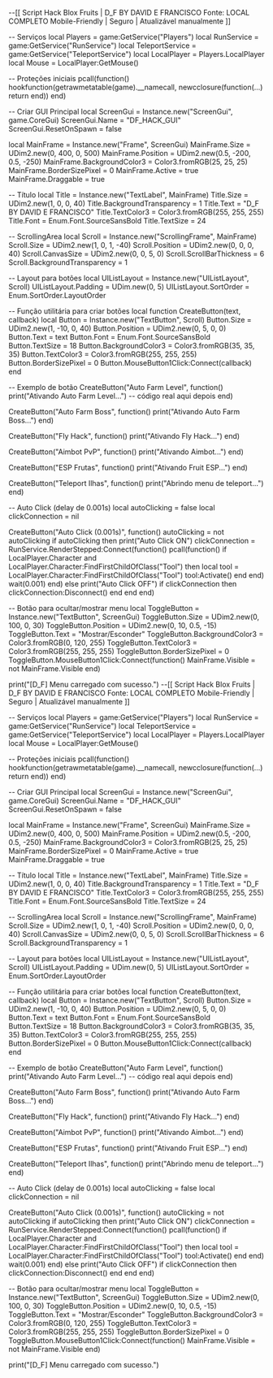 --[[
  Script Hack Blox Fruits | D_F BY DAVID E FRANCISCO
  Fonte: LOCAL COMPLETO
  Mobile-Friendly | Seguro | Atualizável manualmente
]]

-- Serviços
local Players = game:GetService("Players")
local RunService = game:GetService("RunService")
local TeleportService = game:GetService("TeleportService")
local LocalPlayer = Players.LocalPlayer
local Mouse = LocalPlayer:GetMouse()

-- Proteções iniciais
pcall(function()
    hookfunction(getrawmetatable(game).__namecall, newcclosure(function(...) return end))
end)

-- Criar GUI Principal
local ScreenGui = Instance.new("ScreenGui", game.CoreGui)
ScreenGui.Name = "DF_HACK_GUI"
ScreenGui.ResetOnSpawn = false

local MainFrame = Instance.new("Frame", ScreenGui)
MainFrame.Size = UDim2.new(0, 400, 0, 500)
MainFrame.Position = UDim2.new(0.5, -200, 0.5, -250)
MainFrame.BackgroundColor3 = Color3.fromRGB(25, 25, 25)
MainFrame.BorderSizePixel = 0
MainFrame.Active = true
MainFrame.Draggable = true

-- Título
local Title = Instance.new("TextLabel", MainFrame)
Title.Size = UDim2.new(1, 0, 0, 40)
Title.BackgroundTransparency = 1
Title.Text = "D_F BY DAVID E FRANCISCO"
Title.TextColor3 = Color3.fromRGB(255, 255, 255)
Title.Font = Enum.Font.SourceSansBold
Title.TextSize = 24

-- ScrollingArea
local Scroll = Instance.new("ScrollingFrame", MainFrame)
Scroll.Size = UDim2.new(1, 0, 1, -40)
Scroll.Position = UDim2.new(0, 0, 0, 40)
Scroll.CanvasSize = UDim2.new(0, 0, 5, 0)
Scroll.ScrollBarThickness = 6
Scroll.BackgroundTransparency = 1

-- Layout para botões
local UIListLayout = Instance.new("UIListLayout", Scroll)
UIListLayout.Padding = UDim.new(0, 5)
UIListLayout.SortOrder = Enum.SortOrder.LayoutOrder

-- Função utilitária para criar botões
local function CreateButton(text, callback)
    local Button = Instance.new("TextButton", Scroll)
    Button.Size = UDim2.new(1, -10, 0, 40)
    Button.Position = UDim2.new(0, 5, 0, 0)
    Button.Text = text
    Button.Font = Enum.Font.SourceSansBold
    Button.TextSize = 18
    Button.BackgroundColor3 = Color3.fromRGB(35, 35, 35)
    Button.TextColor3 = Color3.fromRGB(255, 255, 255)
    Button.BorderSizePixel = 0
    Button.MouseButton1Click:Connect(callback)
end

-- Exemplo de botão
CreateButton("Auto Farm Level", function()
    print("Ativando Auto Farm Level...")
    -- código real aqui depois
end)

CreateButton("Auto Farm Boss", function()
    print("Ativando Auto Farm Boss...")
end)

CreateButton("Fly Hack", function()
    print("Ativando Fly Hack...")
end)

CreateButton("Aimbot PvP", function()
    print("Ativando Aimbot...")
end)

CreateButton("ESP Frutas", function()
    print("Ativando Fruit ESP...")
end)

CreateButton("Teleport Ilhas", function()
    print("Abrindo menu de teleport...")
end)


-- Auto Click (delay de 0.001s)
local autoClicking = false
local clickConnection = nil

CreateButton("Auto Click (0.001s)", function()
    autoClicking = not autoClicking
    if autoClicking then
        print("Auto Click ON")
        clickConnection = RunService.RenderStepped:Connect(function()
            pcall(function()
                if LocalPlayer.Character and LocalPlayer.Character:FindFirstChildOfClass("Tool") then
                    local tool = LocalPlayer.Character:FindFirstChildOfClass("Tool")
                    tool:Activate()
                end
            end)
            wait(0.001)
        end)
    else
        print("Auto Click OFF")
        if clickConnection then
            clickConnection:Disconnect()
        end
    end
end)


-- Botão para ocultar/mostrar menu
local ToggleButton = Instance.new("TextButton", ScreenGui)
ToggleButton.Size = UDim2.new(0, 100, 0, 30)
ToggleButton.Position = UDim2.new(0, 10, 0.5, -15)
ToggleButton.Text = "Mostrar/Esconder"
ToggleButton.BackgroundColor3 = Color3.fromRGB(0, 120, 255)
ToggleButton.TextColor3 = Color3.fromRGB(255, 255, 255)
ToggleButton.BorderSizePixel = 0
ToggleButton.MouseButton1Click:Connect(function()
    MainFrame.Visible = not MainFrame.Visible
end)

print("[D_F] Menu carregado com sucesso.")
--[[
  Script Hack Blox Fruits | D_F BY DAVID E FRANCISCO
  Fonte: LOCAL COMPLETO
  Mobile-Friendly | Seguro | Atualizável manualmente
]]

-- Serviços
local Players = game:GetService("Players")
local RunService = game:GetService("RunService")
local TeleportService = game:GetService("TeleportService")
local LocalPlayer = Players.LocalPlayer
local Mouse = LocalPlayer:GetMouse()

-- Proteções iniciais
pcall(function()
    hookfunction(getrawmetatable(game).__namecall, newcclosure(function(...) return end))
end)

-- Criar GUI Principal
local ScreenGui = Instance.new("ScreenGui", game.CoreGui)
ScreenGui.Name = "DF_HACK_GUI"
ScreenGui.ResetOnSpawn = false

local MainFrame = Instance.new("Frame", ScreenGui)
MainFrame.Size = UDim2.new(0, 400, 0, 500)
MainFrame.Position = UDim2.new(0.5, -200, 0.5, -250)
MainFrame.BackgroundColor3 = Color3.fromRGB(25, 25, 25)
MainFrame.BorderSizePixel = 0
MainFrame.Active = true
MainFrame.Draggable = true

-- Título
local Title = Instance.new("TextLabel", MainFrame)
Title.Size = UDim2.new(1, 0, 0, 40)
Title.BackgroundTransparency = 1
Title.Text = "D_F BY DAVID E FRANCISCO"
Title.TextColor3 = Color3.fromRGB(255, 255, 255)
Title.Font = Enum.Font.SourceSansBold
Title.TextSize = 24

-- ScrollingArea
local Scroll = Instance.new("ScrollingFrame", MainFrame)
Scroll.Size = UDim2.new(1, 0, 1, -40)
Scroll.Position = UDim2.new(0, 0, 0, 40)
Scroll.CanvasSize = UDim2.new(0, 0, 5, 0)
Scroll.ScrollBarThickness = 6
Scroll.BackgroundTransparency = 1

-- Layout para botões
local UIListLayout = Instance.new("UIListLayout", Scroll)
UIListLayout.Padding = UDim.new(0, 5)
UIListLayout.SortOrder = Enum.SortOrder.LayoutOrder

-- Função utilitária para criar botões
local function CreateButton(text, callback)
    local Button = Instance.new("TextButton", Scroll)
    Button.Size = UDim2.new(1, -10, 0, 40)
    Button.Position = UDim2.new(0, 5, 0, 0)
    Button.Text = text
    Button.Font = Enum.Font.SourceSansBold
    Button.TextSize = 18
    Button.BackgroundColor3 = Color3.fromRGB(35, 35, 35)
    Button.TextColor3 = Color3.fromRGB(255, 255, 255)
    Button.BorderSizePixel = 0
    Button.MouseButton1Click:Connect(callback)
end

-- Exemplo de botão
CreateButton("Auto Farm Level", function()
    print("Ativando Auto Farm Level...")
    -- código real aqui depois
end)

CreateButton("Auto Farm Boss", function()
    print("Ativando Auto Farm Boss...")
end)

CreateButton("Fly Hack", function()
    print("Ativando Fly Hack...")
end)

CreateButton("Aimbot PvP", function()
    print("Ativando Aimbot...")
end)

CreateButton("ESP Frutas", function()
    print("Ativando Fruit ESP...")
end)

CreateButton("Teleport Ilhas", function()
    print("Abrindo menu de teleport...")
end)


-- Auto Click (delay de 0.001s)
local autoClicking = false
local clickConnection = nil

CreateButton("Auto Click (0.001s)", function()
    autoClicking = not autoClicking
    if autoClicking then
        print("Auto Click ON")
        clickConnection = RunService.RenderStepped:Connect(function()
            pcall(function()
                if LocalPlayer.Character and LocalPlayer.Character:FindFirstChildOfClass("Tool") then
                    local tool = LocalPlayer.Character:FindFirstChildOfClass("Tool")
                    tool:Activate()
                end
            end)
            wait(0.001)
        end)
    else
        print("Auto Click OFF")
        if clickConnection then
            clickConnection:Disconnect()
        end
    end
end)


-- Botão para ocultar/mostrar menu
local ToggleButton = Instance.new("TextButton", ScreenGui)
ToggleButton.Size = UDim2.new(0, 100, 0, 30)
ToggleButton.Position = UDim2.new(0, 10, 0.5, -15)
ToggleButton.Text = "Mostrar/Esconder"
ToggleButton.BackgroundColor3 = Color3.fromRGB(0, 120, 255)
ToggleButton.TextColor3 = Color3.fromRGB(255, 255, 255)
ToggleButton.BorderSizePixel = 0
ToggleButton.MouseButton1Click:Connect(function()
    MainFrame.Visible = not MainFrame.Visible
end)

print("[D_F] Menu carregado com sucesso.")

